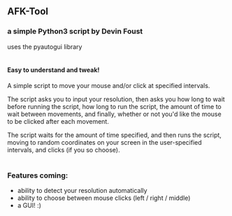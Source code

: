 ## AFK-Tool

### a simple Python3 script by Devin Foust

uses the pyautogui library
  <br />
  <br />


#### Easy to understand and tweak!

A simple script to move your mouse and/or click at specified intervals. 

The script asks you to input your resolution, then asks you how long to wait before running the script, how long to run the script, the amount of time to wait between movements, and finally, whether or not you'd like the mouse to be clicked after each movement.

The script waits for the amount of time specified, and then runs the script, moving to random coordinates on your screen in the user-specified intervals, and clicks (if you so choose).
<br />
<br />

### Features coming:
- ability to detect your resolution automatically
- ability to choose between mouse clicks (left / right / middle)
- a GUI! :)
